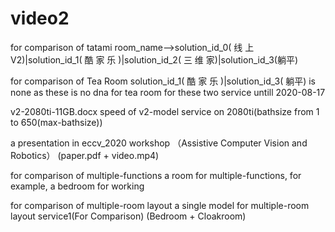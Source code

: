 # video2
for comparison of tatami 
room_name-->solution_id_0( 线 上 V2)|solution_id_1( 酷 家 乐 )|solution_id_2( 三 维 家)|solution_id_3(躺平)

for comparison of Tea Room
solution_id_1( 酷 家 乐 )|solution_id_3( 躺平) is none as these is no dna for tea room for these two service untill 2020-08-17

v2-2080ti-11GB.docx
speed of v2-model service on 2080ti(bathsize from 1 to 650(max-bathsize))

a presentation in eccv_2020 workshop （Assistive Computer Vision and Robotics） (paper.pdf + video.mp4)

for comparison of multiple-functions
a room for multiple-functions, for example, a bedroom for working

for comparison of multiple-room layout
a single model for multiple-room layout service1(For Comparison) (Bedroom + Cloakroom)

